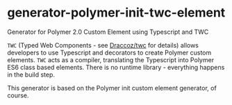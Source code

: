 # generator-polymer-init-twc-element
Generator for Polymer 2.0 Custom Element using Typescript and TWC

`TWC` (Typed Web Components - see [Draccoz/twc](https://github.com/Draccoz/twc) for details) allows developers to use Typescript and decorators to create Polymer custom elements. `TWC` acts as a compiler, translating the Typescript into Polymer ES6 class based elements. There is no runtime library - everything happens in the build step.

This generator is based on the Polymer init custom element generator, of course.